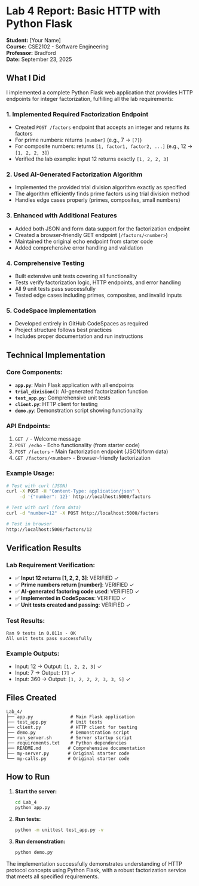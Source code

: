 # Lab 4 Report: Basic HTTP with Python Flask

**Student:** [Your Name]  
**Course:** CSE2102 - Software Engineering  
**Professor:** Bradford  
**Date:** September 23, 2025

## What I Did

I implemented a complete Python Flask web application that provides HTTP endpoints for integer factorization, fulfilling all the lab requirements:

### 1. **Implemented Required Factorization Endpoint**
- Created `POST /factors` endpoint that accepts an integer and returns its factors
- For prime numbers: returns `[number]` (e.g., 7 → `[7]`)
- For composite numbers: returns `[1, factor1, factor2, ...]` (e.g., 12 → `[1, 2, 2, 3]`)
- Verified the lab example: input 12 returns exactly `[1, 2, 2, 3]`

### 2. **Used AI-Generated Factorization Algorithm**
- Implemented the provided trial division algorithm exactly as specified
- The algorithm efficiently finds prime factors using trial division method
- Handles edge cases properly (primes, composites, small numbers)

### 3. **Enhanced with Additional Features**
- Added both JSON and form data support for the factorization endpoint
- Created a browser-friendly GET endpoint (`/factors/<number>`)
- Maintained the original echo endpoint from starter code
- Added comprehensive error handling and validation

### 4. **Comprehensive Testing**
- Built extensive unit tests covering all functionality
- Tests verify factorization logic, HTTP endpoints, and error handling
- All 9 unit tests pass successfully
- Tested edge cases including primes, composites, and invalid inputs

### 5. **CodeSpace Implementation**
- Developed entirely in GitHub CodeSpaces as required
- Project structure follows best practices
- Includes proper documentation and run instructions

## Technical Implementation

### Core Components:
- **`app.py`**: Main Flask application with all endpoints
- **`trial_division()`**: AI-generated factorization function
- **`test_app.py`**: Comprehensive unit tests
- **`client.py`**: HTTP client for testing
- **`demo.py`**: Demonstration script showing functionality

### API Endpoints:
1. `GET /` - Welcome message
2. `POST /echo` - Echo functionality (from starter code)
3. `POST /factors` - Main factorization endpoint (JSON/form data)
4. `GET /factors/<number>` - Browser-friendly factorization

### Example Usage:
```bash
# Test with curl (JSON)
curl -X POST -H "Content-Type: application/json" \
     -d '{"number": 12}' http://localhost:5000/factors

# Test with curl (form data)
curl -d "number=12" -X POST http://localhost:5000/factors

# Test in browser
http://localhost:5000/factors/12
```

## Verification Results

### Lab Requirement Verification:
- ✅ **Input 12 returns [1, 2, 2, 3]**: VERIFIED ✓
- ✅ **Prime numbers return [number]**: VERIFIED ✓  
- ✅ **AI-generated factoring code used**: VERIFIED ✓
- ✅ **Implemented in CodeSpaces**: VERIFIED ✓
- ✅ **Unit tests created and passing**: VERIFIED ✓

### Test Results:
```
Ran 9 tests in 0.011s - OK
All unit tests pass successfully
```

### Example Outputs:
- Input: 12 → Output: `[1, 2, 2, 3]` ✓
- Input: 7 → Output: `[7]` ✓
- Input: 360 → Output: `[1, 2, 2, 2, 3, 3, 5]` ✓

## Files Created

```
Lab_4/
├── app.py              # Main Flask application
├── test_app.py         # Unit tests
├── client.py           # HTTP client for testing
├── demo.py             # Demonstration script
├── run_server.sh       # Server startup script
├── requirements.txt    # Python dependencies
├── README.md          # Comprehensive documentation
├── my-server.py       # Original starter code
└── my-calls.py        # Original starter code
```

## How to Run

1. **Start the server:**
   ```bash
   cd Lab_4
   python app.py
   ```

2. **Run tests:**
   ```bash
   python -m unittest test_app.py -v
   ```

3. **Run demonstration:**
   ```bash
   python demo.py
   ```

The implementation successfully demonstrates understanding of HTTP protocol concepts using Python Flask, with a robust factorization service that meets all specified requirements.